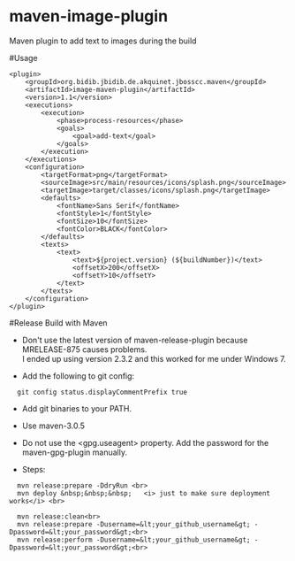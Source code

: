 # maven-image-plugin
Maven plugin to add text to images during the build

#Usage

```
<plugin>
    <groupId>org.bidib.jbidib.de.akquinet.jbosscc.maven</groupId>
    <artifactId>image-maven-plugin</artifactId>
    <version>1.1</version>
    <executions>
        <execution>
            <phase>process-resources</phase>
            <goals>
                <goal>add-text</goal>
            </goals>
        </execution>
    </executions>
    <configuration>
        <targetFormat>png</targetFormat>
        <sourceImage>src/main/resources/icons/splash.png</sourceImage>
        <targetImage>target/classes/icons/splash.png</targetImage>
        <defaults>
            <fontName>Sans Serif</fontName>
            <fontStyle>1</fontStyle>
            <fontSize>10</fontSize>
            <fontColor>BLACK</fontColor>
        </defaults>
        <texts>
            <text>
                <text>${project.version} (${buildNumber})</text>
                <offsetX>200</offsetX>
                <offsetY>10</offsetY>
            </text>
        </texts>
    </configuration>
</plugin>
```


#Release Build with Maven

* Don't use the latest version of maven-release-plugin because MRELEASE-875 causes problems. <br>
  I ended up using version 2.3.2 and this worked for me under Windows 7.

* Add the following to git config: <br>
```
  git config status.displayCommentPrefix true
```
 
* Add git binaries to your PATH.

* Use maven-3.0.5

* Do not use the <gpg.useagent> property. Add the password for the maven-gpg-plugin manually.

* Steps:<br>
```
  mvn release:prepare -DdryRun <br>
  mvn deploy &nbsp;&nbsp;&nbsp;   <i> just to make sure deployment works</i> <br>
  
  mvn release:clean<br>
  mvn release:prepare -Dusername=&lt;your_github_username&gt; -Dpassword=&lt;your_password&gt;<br>
  mvn release:perform -Dusername=&lt;your_github_username&gt; -Dpassword=&lt;your_password&gt;<br>
```